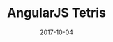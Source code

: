 ---
layout: site
title: "AngularJS Tetris"
date: 2017-10-04
categories: [community]
version: 1.6.4
major: 1
minor: 6
patch: 4
slug: angularjs-tetris
link: http://angulartetris20170918013407.azurewebsites.net/AngularJS-App/
permalink: /sites/:slug
---